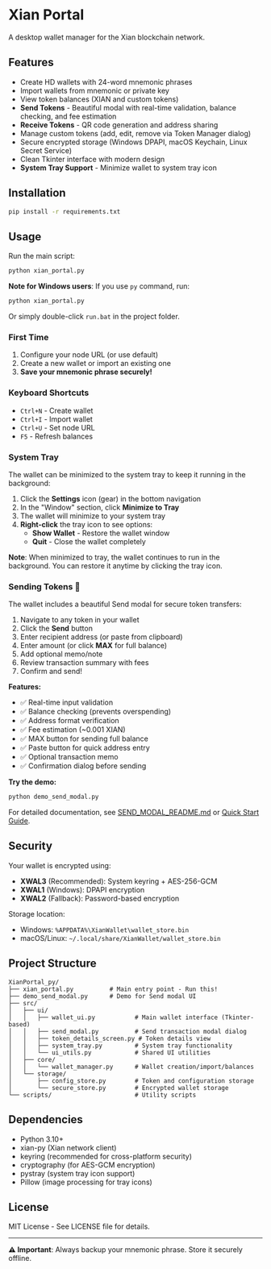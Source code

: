 # Xian Portal

A desktop wallet manager for the Xian blockchain network.

## Features

- Create HD wallets with 24-word mnemonic phrases
- Import wallets from mnemonic or private key
- View token balances (XIAN and custom tokens)
- **Send Tokens** - Beautiful modal with real-time validation, balance checking, and fee estimation
- **Receive Tokens** - QR code generation and address sharing
- Manage custom tokens (add, edit, remove via Token Manager dialog)
- Secure encrypted storage (Windows DPAPI, macOS Keychain, Linux Secret Service)
- Clean Tkinter interface with modern design
- **System Tray Support** - Minimize wallet to system tray icon

## Installation

```bash
pip install -r requirements.txt
```

## Usage

Run the main script:

```bash
python xian_portal.py
```

**Note for Windows users**: If you use `py` command, run:
```bash
python xian_portal.py
```
Or simply double-click `run.bat` in the project folder.

### First Time

1. Configure your node URL (or use default)
2. Create a new wallet or import an existing one
3. **Save your mnemonic phrase securely!**

### Keyboard Shortcuts

- `Ctrl+N` - Create wallet
- `Ctrl+I` - Import wallet
- `Ctrl+U` - Set node URL
- `F5` - Refresh balances

### System Tray

The wallet can be minimized to the system tray to keep it running in the background:

1. Click the **Settings** icon (gear) in the bottom navigation
2. In the "Window" section, click **Minimize to Tray**
3. The wallet will minimize to your system tray
4. **Right-click** the tray icon to see options:
   - **Show Wallet** - Restore the wallet window
   - **Quit** - Close the wallet completely

**Note**: When minimized to tray, the wallet continues to run in the background. You can restore it anytime by clicking the tray icon.

### Sending Tokens 🚀

The wallet includes a beautiful Send modal for secure token transfers:

1. Navigate to any token in your wallet
2. Click the **Send** button
3. Enter recipient address (or paste from clipboard)
4. Enter amount (or click **MAX** for full balance)
5. Add optional memo/note
6. Review transaction summary with fees
7. Confirm and send!

**Features:**
- ✅ Real-time input validation
- ✅ Balance checking (prevents overspending)
- ✅ Address format verification
- ✅ Fee estimation (~0.001 XIAN)
- ✅ MAX button for sending full balance
- ✅ Paste button for quick address entry
- ✅ Optional transaction memo
- ✅ Confirmation dialog before sending

**Try the demo:**
```bash
python demo_send_modal.py
```

For detailed documentation, see [SEND_MODAL_README.md](SEND_MODAL_README.md) or [Quick Start Guide](SEND_MODAL_QUICKSTART.md).

## Security

Your wallet is encrypted using:
- **XWAL3** (Recommended): System keyring + AES-256-GCM
- **XWAL1** (Windows): DPAPI encryption
- **XWAL2** (Fallback): Password-based encryption

Storage location:
- Windows: `%APPDATA%\XianWallet\wallet_store.bin`
- macOS/Linux: `~/.local/share/XianWallet/wallet_store.bin`

## Project Structure

```
XianPortal_py/
├── xian_portal.py          # Main entry point - Run this!
├── demo_send_modal.py      # Demo for Send modal UI
├── src/
│   ├── ui/
│   │   ├── wallet_ui.py           # Main wallet interface (Tkinter-based)
│   │   ├── send_modal.py          # Send transaction modal dialog
│   │   ├── token_details_screen.py # Token details view
│   │   ├── system_tray.py         # System tray functionality
│   │   └── ui_utils.py            # Shared UI utilities
│   ├── core/
│   │   └── wallet_manager.py      # Wallet creation/import/balances
│   └── storage/
│       ├── config_store.py        # Token and configuration storage
│       └── secure_store.py        # Encrypted wallet storage
└── scripts/                       # Utility scripts
```

## Dependencies

- Python 3.10+
- xian-py (Xian network client)
- keyring (recommended for cross-platform security)
- cryptography (for AES-GCM encryption)
- pystray (system tray icon support)
- Pillow (image processing for tray icons)

## License

MIT License - See LICENSE file for details.

---

**⚠️ Important**: Always backup your mnemonic phrase. Store it securely offline.